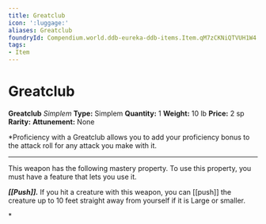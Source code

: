 ```yaml
---
title: Greatclub
icon: ':luggage:'
aliases: Greatclub
foundryId: Compendium.world.ddb-eureka-ddb-items.Item.qM7zCKNiQTVUH1W4
tags:
- Item
---
```


# Greatclub

**Greatclub**
_Simplem_
**Type:** Simplem
**Quantity:** 1
**Weight:** 10 lb
**Price:** 2 sp
**Rarity:** 
**Attunement:** None

*Proficiency with a Greatclub allows you to add your proficiency bonus to the attack roll for any attack you make with it.
<div class="mastery-container"><hr />
<p>This weapon has the following mastery property. To use this property, you must have a feature that lets you use it.

***[[Push]].*** If you hit a creature with this weapon, you can [[push]] the creature up to 10 feet straight away from yourself if it is Large or smaller.</p>*